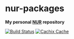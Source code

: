 # nur-packages

**My personal [NUR](https://github.com/nix-community/NUR) repository**

[![Build Status](https://travis-ci.com/0x4A6F/nur-packages.svg?branch=master)](https://travis-ci.com/0x4A6F/nur-packages)
[![Cachix Cache](https://img.shields.io/badge/cachix-0x4a6f-blue.svg)](https://0x4a6f.cachix.org)


